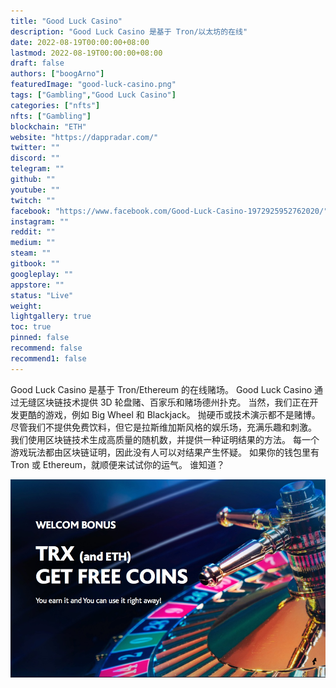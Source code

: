 ```yaml
---
title: "Good Luck Casino"
description: "Good Luck Casino 是基于 Tron/以太坊的在线"
date: 2022-08-19T00:00:00+08:00
lastmod: 2022-08-19T00:00:00+08:00
draft: false
authors: ["boogArno"]
featuredImage: "good-luck-casino.png"
tags: ["Gambling","Good Luck Casino"]
categories: ["nfts"]
nfts: ["Gambling"]
blockchain: "ETH"
website: "https://dappradar.com/"
twitter: ""
discord: ""
telegram: ""
github: ""
youtube: ""
twitch: ""
facebook: "https://www.facebook.com/Good-Luck-Casino-1972925952762020/"
instagram: ""
reddit: ""
medium: ""
steam: ""
gitbook: ""
googleplay: ""
appstore: ""
status: "Live"
weight: 
lightgallery: true
toc: true
pinned: false
recommend: false
recommend1: false
---
```

Good Luck Casino 是基于 Tron/Ethereum 的在线赌场。 Good Luck Casino 通过无缝区块链技术提供 3D 轮盘赌、百家乐和赌场德州扑克。 当然，我们正在开发更酷的游戏，例如 Big Wheel 和 Blackjack。 抛硬币或技术演示都不是赌博。 尽管我们不提供免费饮料，但它是拉斯维加斯风格的娱乐场，充满乐趣和刺激。 我们使用区块链技术生成高质量的随机数，并提供一种证明结果的方法。 每一个游戏玩法都由区块链证明，因此没有人可以对结果产生怀疑。 如果你的钱包里有 Tron 或 Ethereum，就顺便来试试你的运气。 谁知道？

![goodluckcasino-dapp-gambling-eth-image1_9834558ebf4003d0d204976d4b1f4313](goodluckcasino-dapp-gambling-eth-image1_9834558ebf4003d0d204976d4b1f4313.png)